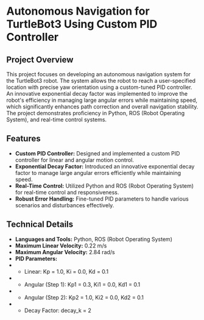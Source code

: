 # Autonomous Navigation for TurtleBot3 Using Custom PID Controller

## Project Overview
This project focuses on developing an autonomous navigation system for the TurtleBot3 robot. The system allows the robot to reach a user-specified location with precise yaw orientation using a custom-tuned PID controller. An innovative exponential decay factor was implemented to improve the robot's efficiency in managing large angular errors while maintaining speed, which significantly enhances path correction and overall navigation stability. The project demonstrates proficiency in Python, ROS (Robot Operating System), and real-time control systems.

## Features
- __Custom PID Controller:__ Designed and implemented a custom PID controller for linear and angular motion control.
- __Exponential Decay Factor:__ Introduced an innovative exponential decay factor to manage large angular errors efficiently while maintaining speed.
- __Real-Time Control:__ Utilized Python and ROS (Robot Operating System) for real-time control and responsiveness.
- __Robust Error Handling:__ Fine-tuned PID parameters to handle various scenarios and disturbances effectively.

## Technical Details
- __Languages and Tools:__ Python, ROS (Robot Operating System)
- __Maximum Linear Velocity:__ 0.22 m/s
- __Maximum Angular Velocity:__ 2.84 rad/s
- __PID Parameters:__
- - Linear: Kp = 1.0, Ki = 0.0, Kd = 0.1
- - Angular (Step 1): Kp1 = 0.3, Ki1 = 0.0, Kd1 = 0.1
- - Angular (Step 2): Kp2 = 1.0, Ki2 = 0.0, Kd2 = 0.1
- - Decay Factor: decay_k = 2
